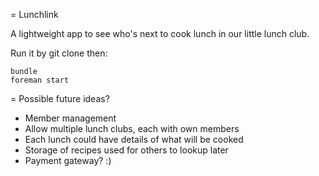 = Lunchlink

A lightweight app to see who's next to cook lunch in our little
lunch club.

Run it by git clone then:

    bundle
    foreman start

= Possible future ideas?

 * Member management
 * Allow multiple lunch clubs, each with own members
 * Each lunch could have details of what will be cooked
 * Storage of recipes used for others to lookup later
 * Payment gateway? :)

